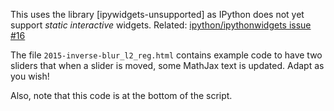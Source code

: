 
This uses the library [ipywidgets-unsupported] as IPython does not yet support
*static interactive* widgets. Related: [ipython/ipythonwidgets issue #16]

The file `2015-inverse-blur_l2_reg.html` contains example code to have two
sliders that when a slider is moved, some MathJax text is updated. Adapt as you
wish!

Also, note that this code is at the bottom of the script.

[ipython/ipythonwidgets issue #16]:https://github.com/ipython/ipywidgets/issues/16
